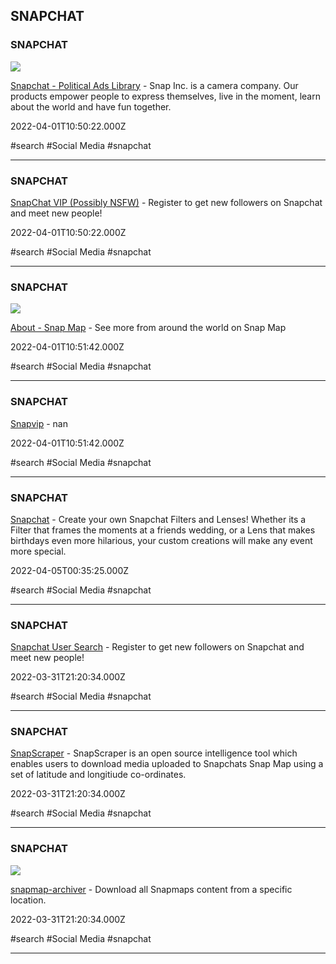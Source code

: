 ## SNAPCHAT

### SNAPCHAT

![](https://images.ctfassets.net/gqgsr8avay9x/24CEwRmcbHKlDl6rPeb8LS/62a51c412767f015a29b19e9dc0db5a6/og.png)

[Snapchat - Political Ads Library](https://www.snap.com/en-GB/political-ads) - Snap Inc. is a camera company. Our products empower people to express themselves, live in the moment, learn about the world and have fun together.

2022-04-01T10:50:22.000Z

#search #Social Media #snapchat

---

### SNAPCHAT

[SnapChat VIP (Possibly NSFW)](https://sovip.io/?pa=1) - Register to get new followers on Snapchat and meet new people!

2022-04-01T10:50:22.000Z

#search #Social Media #snapchat

---

### SNAPCHAT

![](https://map.snapchat.com/static/sharepreview.jpg)

[About - Snap Map](https://map.snapchat.com/@41.881500,-87.624400,12.00z) - See more from around the world on Snap Map

2022-04-01T10:51:42.000Z

#search #Social Media #snapchat

---

### SNAPCHAT

[Snapvip](https://snapvip.io) - nan

2022-04-01T10:51:42.000Z

#search #Social Media #snapchat

---

### SNAPCHAT

[Snapchat](https://www.snapchat.com/create) - Create your own Snapchat Filters and Lenses! Whether its a Filter that frames the moments at a friends wedding, or a Lens that makes birthdays even more hilarious, your custom creations will make any event more special.

2022-04-05T00:35:25.000Z

#search #Social Media #snapchat

---

### SNAPCHAT

[Snapchat User Search](https://sovip.io) - Register to get new followers on Snapchat and meet new people!

2022-03-31T21:20:34.000Z

#search #Social Media #snapchat

---

### SNAPCHAT

[SnapScraper](https://rhematt.github.io/Snap-Scraper) - SnapScraper is an open source intelligence tool which enables users to download media uploaded to Snapchats Snap Map using a set of latitude and longitiude co-ordinates.

2022-03-31T21:20:34.000Z

#search #Social Media #snapchat

---

### SNAPCHAT

![](https://pypi.org/static/images/twitter.abaf4b19.webp)

[snapmap-archiver](https://pypi.org/project/snapmap-archiver) - Download all Snapmaps content from a specific location.

2022-03-31T21:20:34.000Z

#search #Social Media #snapchat

---
